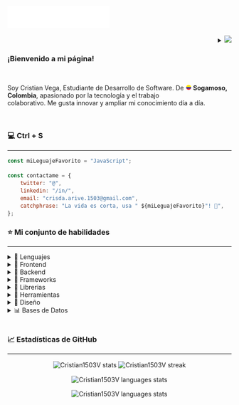 <img src="Images/svg/header_es.svg"></img>


<details align="right">
 <summary><img src="https://img.icons8.com/color/48/google-translate.png" height="30"></summary>  
 <table align="right">
  <tr><td><a href="README.md"><img src="Images/colombia.png" height="13"> Español </a></td></tr>
  <tr><td><a href="README_en.md"><img src="Images/usa.png" height="13">   Ingles </a></td></tr>
 </table>
</details>

<h3>¡Bienvenido a mi página!</h3></br>
<p>Soy Cristian Vega, Estudiante de Desarrollo de Software. De <img src="Images/colombia.png" height="13"> <b>Sogamoso, Colombia</b>, apasionado por la tecnología y el trabajo</br> colaborativo. Me gusta innovar y ampliar mi conocimiento día a día.</p>

<br>

 ###  💻 Ctrl + S
 ---
 
```javascript
const miLeguajeFavorito = "JavaScript";

const contactame = {
    twitter: "@",
    linkedin: "/in/",
    email: "crisda.arive.1503@gmail.com",
    catchphrase: "La vida es corta, usa " ${miLeguajeFavorito}"! 🚀",
};
```

 ### ⭐ Mi conjunto de habilidades
 ---
<details>
<summary>🚀 Lenguajes</summary>
  <tr>
    <td>
      <a href="https://www.php.net" target="_blank" rel="noreferrer">
        <img src="https://raw.githubusercontent.com/devicons/devicon/master/icons/php/php-original.svg" alt="php logo" width="30" height="30" hspace="10" />
      </a>
    </td>
    <td>
      <a href="https://www.python.org" target="_blank" rel="noreferrer">
        <img src="https://raw.githubusercontent.com/devicons/devicon/master/icons/python/python-original.svg" alt="python logo" width="30" height="30" hspace="10" />
      </a>
    </td>
    <td>
      <a href="https://www.java.com" target="_blank" rel="noreferrer">
        <img src="https://raw.githubusercontent.com/devicons/devicon/master/icons/java/java-original.svg" alt="java logo" width="30" height="30" hspace="10" />
      </a>
    </td>
    <td>
      <a href="https://developer.mozilla.org/en-US/docs/Web/JavaScript" target="_blank" rel="noreferrer">
        <img src="https://raw.githubusercontent.com/devicons/devicon/master/icons/javascript/javascript-original.svg" alt="javascript logo" width="30" height="30" hspace="10" />
      </a>
    </td>
    <td>
      <a href="https://www.typescriptlang.org/" target="_blank" rel="noreferrer">
        <img src="https://raw.githubusercontent.com/devicons/devicon/master/icons/typescript/typescript-original.svg" alt="typescript logo" width="30" height="30" hspace="10" />
      </a>
    </td>
  </tr>
</details>

<details>
<summary>👀 Frontend</summary>
  <tr>
    <td>
      <a href="https://www.w3schools.com/css/" target="_blank" rel="noreferrer">
        <img src="https://raw.githubusercontent.com/devicons/devicon/master/icons/css3/css3-original-wordmark.svg" alt="css3 logo" width="30" height="30" hspace="10" />
      </a>
    </td>
    <td>
      <a href="https://www.w3.org/html/" target="_blank" rel="noreferrer">
        <img src="https://raw.githubusercontent.com/devicons/devicon/master/icons/html5/html5-original-wordmark.svg" alt="html5 logo" width="30" height="30" hspace="10" />
      </a>
    </td>
    <td>
      <a href="https://getbootstrap.com" target="_blank" rel="noreferrer">
        <img src="https://raw.githubusercontent.com/devicons/devicon/master/icons/bootstrap/bootstrap-plain-wordmark.svg" alt="bootstrap logo" width="30" height="30" hspace="10" />
      </a>
    </td>
    <td>
      <a href="https://tailwindcss.com/" target="_blank" rel="noreferrer">
        <img src="https://profilinator.rishav.dev/skills-assets/tailwindcss.svg" alt="tailwind logo" width="30" height="30" hspace="10" />
      </a>
    </td>
    <td>
      <a href="https://www.electronjs.org" target="_blank" rel="noreferrer">
        <img src="https://raw.githubusercontent.com/devicons/devicon/master/icons/electron/electron-original.svg" alt="electron logo" width="30" height="30" hspace="10" />
      </a>
    </td>
      <td>
      <a href="https://reactjs.org/" target="_blank" rel="noreferrer">
        <img src="https://raw.githubusercontent.com/devicons/devicon/master/icons/react/react-original-wordmark.svg" alt="react logo" width="30" height="30" hspace="10" />
      </a>
    </td>
  </tr>
</details>

<details>
 <summary>🌚 Backend</summary>
  <tr>
   <td>
     <a href="https://nodejs.org" target="_blank" rel="noreferrer">
       <img src="https://seeklogo.com/images/N/nodejs-logo-FBE122E377-seeklogo.com.png" alt="nodejs logo" width="30" height="30" hspace="10" />
     </a>
   </td>
     <td>
     <a href="https://expressjs.com" target="_blank" rel="noreferrer">
       <img src="Images/svg/express-js.svg "  alt="express logo" width="30" height="30" hspace="10" />
     </a>
   </td>
   <td>
    <a href="https://graphql.org" target="_blank" rel="noreferrer">
      <img src="https://www.vectorlogo.zone/logos/graphql/graphql-icon.svg" alt="graphql logo" width="30" height="30" hspace="10" />
    </a>
  </td>
 </tr>
</details>

<details>
 <summary>🔮 Frameworks</summary>
  <tr>
   <td>
     <a href="https://nextjs.org/" target="_blank" rel="noreferrer">
       <img src="https://d2nir1j4sou8ez.cloudfront.net/wp-content/uploads/2021/12/nextjs-boilerplate-logo.png" alt="nextjs logo" width="30" height="30" hspace="10" />
     </a>
   </td>
 </tr>
</details>

<details>
 <summary>📔 Librerias</summary>
  <tr>
    <td>
      <a href="https://eslint.org/" target="_blank" rel="noreferrer">
        <img src="https://cdn.jsdelivr.net/gh/devicons/devicon/icons/eslint/eslint-original.svg" alt="eslint logo" width="30" height="30" hspace="10" />
      </a>
    </td>
    <td>
      <a href="https://jquery.com/" target="_blank" rel="noreferrer">
        <img src="https://cdn.jsdelivr.net/gh/devicons/devicon/icons/jquery/jquery-original.svg" alt="jquery logo" width="30" height="30" hspace="10" />
      </a>
    </td>
    <td>
      <a href="https://www.electronjs.org" target="_blank" rel="noreferrer">
        <img src="https://raw.githubusercontent.com/devicons/devicon/master/icons/electron/electron-original.svg" alt="electron logo" width="30" height="30" hspace="10" />
      </a>
    </td>
    <td>
      <a href="https://redux.js.org" target="_blank" rel="noreferrer">
        <img src="https://raw.githubusercontent.com/devicons/devicon/master/icons/redux/redux-original.svg" alt="redux logo" width="30" height="30" hspace="10" />
      </a>
    </td>
  </tr>
</details>

<details>
 <summary>🔧 Herramientas</summary>
  <tr>
    <td>
      <a href="https://www.docker.com/" target="_blank" rel="noreferrer">
        <img src="https://raw.githubusercontent.com/devicons/devicon/master/icons/docker/docker-original-wordmark.svg" alt="docker logo" width="30" height="30" hspace="10" />
      </a>
    </td>
    <td>
      <a href="https://git-scm.com/" target="_blank" rel="noreferrer">
        <img src="https://www.vectorlogo.zone/logos/git-scm/git-scm-icon.svg" alt="git logo" width="30" height="30" hspace="10" />
      </a>
    </td>
    <td>
      <a href="https://github.com/" target="_blank" rel="noreferrer">
        <img src="https://github.githubassets.com/images/modules/logos_page/GitHub-Mark.png" alt="github logo" width="30" height="30" hspace="10" />
      </a>
    </td>
    <td>
      <a href="https://code.visualstudio.com/" target="_blank" rel="noreferrer">
        <img src="https://cdn.jsdelivr.net/gh/devicons/devicon/icons/vscode/vscode-original.svg" alt="vsCode logo" width="30" height="30" hspace="10" />
      </a>
    </td>
    <td>
      <a href="https://postman.com" target="_blank" rel="noreferrer">
        <img src="https://www.vectorlogo.zone/logos/getpostman/getpostman-icon.svg" alt="postman logo" width="30" height="30" hspace="10" />
      </a>
    </td>
    <td>
      <a href="https://www.npmjs.com/" target="_blank" rel="noreferrer">
        <img src="https://cdn.jsdelivr.net/gh/devicons/devicon/icons/npm/npm-original-wordmark.svg" alt="npm logo" width="30" height="30" hspace="10" />
      </a>
    </td>
    <td>
      <a href="https://es.wikipedia.org/wiki/Markdown" target="_blank" rel="noreferrer">
        <img src="https://static-00.iconduck.com/assets.00/markdown-icon-512x512-bfxegudd.png" alt="markdown logo" width="30" height="30" hspace="10" />
      </a>
    </td>
    <td>
      <a href="https://www.atlassian.com/es/software/jira" target="_blank" rel="noreferrer">
        <img src="https://cdn.jsdelivr.net/gh/devicons/devicon/icons/jira/jira-original.svg" alt="jira logo" width="30" height="30" hspace="10" />
      </a>
    </td>
    <td>
      <a href="https://www.gnu.org/software/bash/" target="_blank" rel="noreferrer">
        <img src="https://upload.wikimedia.org/wikipedia/commons/thumb/4/4b/Bash_Logo_Colored.svg/2048px-Bash_Logo_Colored.svg.png" alt="bash logo" width="30" height="30" hspace="10" />
      </a>
    </td>
  </tr>
</details>

<details>
 <summary>🎨 Diseño</summary>
   <tr>
    <td>
      <a href="https://www.figma.com/" target="_blank" rel="noreferrer">
        <img src="https://www.vectorlogo.zone/logos/figma/figma-icon.svg" alt="figma logo" width="30" height="30" hspace="10" />
      </a>
    </td>
    <td>
      <a href="https://www.blender.org/" target="_blank" rel="noreferrer">
        <img src="https://cdn.jsdelivr.net/gh/devicons/devicon/icons/blender/blender-original.svg" alt="blender logo" width="30" height="30" hspace="10" />
      </a>
    </td>
    <td>
      <a href="https://www.photoshop.com/en" target="_blank" rel="noreferrer">
        <img src="https://www.adobe.com/content/dam/acom/one-console/icons_rebrand/ps_appicon.svg" alt="photoshop logo" width="30" height="30" hspace="10" />
      </a>
    </td>
    <td>
      <a href="https://www.adobe.com/products/xd.html" target="_blank" rel="noreferrer">
        <img src="https://cdn.worldvectorlogo.com/logos/adobe-xd.svg" alt="xd logo" width="30" height="30" hspace="10" />
      </a>
    </td>
    <td>
      <a href="https://www.sketch.com/" target="_blank" rel="noreferrer">
        <img src="https://www.vectorlogo.zone/logos/sketchapp/sketchapp-icon.svg" alt="sketch logo" width="30" height="30" hspace="10" />
      </a>
    </td>
    <td>
      <a href="https://www.adobe.com/in/products/illustrator.html" target="_blank" rel="noreferrer">
        <img src="https://www.vectorlogo.zone/logos/adobe_illustrator/adobe_illustrator-icon.svg" alt="illustrator logo" width="30" height="30" hspace="10" />
      </a>
    </td>
  </tr>
</details>

<details>
 <summary>📊 Bases de Datos</summary>
   <tr>
     <td>
       <a href="https://mariadb.org/" target="_blank" rel="noreferrer">
         <img src="https://mariadb.com/wp-content/uploads/2019/11/mariadb-logo-vert_blue-transparent.png" alt="mariadb logo" width="35" height="35" hspace="10" />
       </a>
     </td>
     <td>
       <a href="https://www.mysql.com/" target="_blank" rel="noreferrer">
         <img src="https://raw.githubusercontent.com/devicons/devicon/master/icons/mysql/mysql-original-wordmark.svg" alt="mysql logo" width="35" height="35" hspace="10" />
       </a>
     </td>
     <td>
       <a href="https://www.postgresql.org" target="_blank" rel="noreferrer">
         <img src="https://raw.githubusercontent.com/devicons/devicon/master/icons/postgresql/postgresql-original-wordmark.svg" alt="postgresql logo" width="30" height="30" hspace="10" />
       </a>
     </td>
     <td>
       <a href="https://www.sqlite.org/" target="_blank" rel="noreferrer">
         <img src="https://www.vectorlogo.zone/logos/sqlite/sqlite-icon.svg" alt="sqlite logo" width="35" height="35" hspace="10" />
       </a>
     </td>
   </tr>
</details>
<br>

 ### 📈 Estadísticas de GitHub
 ---

<p align="center">
  <img align="center" src="https://github-readme-stats.vercel.app/api?username=Cristian1503V&locale=en&show_icons=true&rank_icon=github&include_all_commits=true&card_width=350&theme=vue-dark" alt="Cristian1503V stats" />
  <img align="center" src="https://streak-stats.demolab.com?user=Cristian1503V&locale=en&card_width=350&theme=vue-dark" alt="Cristian1503V streak" />
</p>

<p align="center">
 <img align="center" src="https://github-contributor-stats.vercel.app/api?username=Cristian1503V&limit=5&theme=vue-dark&combine_all_yearly_contributions=true" alt="Cristian1503V languages stats" />
</p>

<p align="center">
  <img align="center" src="https://github-readme-stats.vercel.app/api/top-langs?username=Cristian1503V&locale=en&layout=compact&card_width=350&theme=vue-dark" alt="Cristian1503V languages stats"/>
</p>

<br>
<br>



